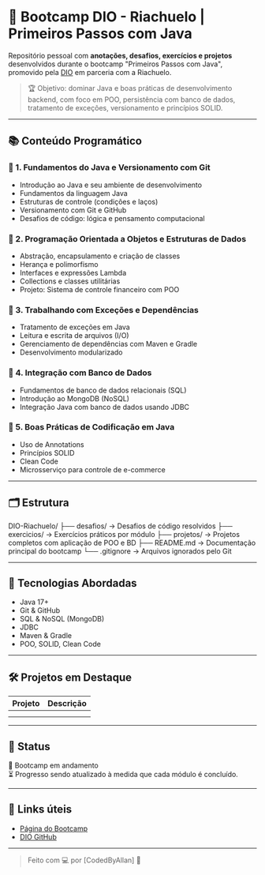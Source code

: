 # 🧵 Bootcamp DIO - Riachuelo | Primeiros Passos com Java

Repositório pessoal com **anotações, desafios, exercícios e projetos** desenvolvidos durante o bootcamp "Primeiros Passos com Java", promovido pela [DIO](https://www.dio.me/) em parceria com a Riachuelo.

> 🏆 Objetivo: dominar Java e boas práticas de desenvolvimento backend, com foco em POO, persistência com banco de dados, tratamento de exceções, versionamento e princípios SOLID.

---

## 📚 Conteúdo Programático

### 🔹 1. Fundamentos do Java e Versionamento com Git
- Introdução ao Java e seu ambiente de desenvolvimento
- Fundamentos da linguagem Java
- Estruturas de controle (condições e laços)
- Versionamento com Git e GitHub
- Desafios de código: lógica e pensamento computacional

### 🔹 2. Programação Orientada a Objetos e Estruturas de Dados
- Abstração, encapsulamento e criação de classes
- Herança e polimorfismo
- Interfaces e expressões Lambda
- Collections e classes utilitárias
- Projeto: Sistema de controle financeiro com POO

### 🔹 3. Trabalhando com Exceções e Dependências
- Tratamento de exceções em Java
- Leitura e escrita de arquivos (I/O)
- Gerenciamento de dependências com Maven e Gradle
- Desenvolvimento modularizado

### 🔹 4. Integração com Banco de Dados
- Fundamentos de banco de dados relacionais (SQL)
- Introdução ao MongoDB (NoSQL)
- Integração Java com banco de dados usando JDBC

### 🔹 5. Boas Práticas de Codificação em Java
- Uso de Annotations
- Princípios SOLID
- Clean Code
- Microsserviço para controle de e-commerce

---

## 🗂️ Estrutura

DIO-Riachuelo/
├── desafios/       → Desafios de código resolvidos
├── exercicios/     → Exercícios práticos por módulo
├── projetos/       → Projetos completos com aplicação de POO e BD
├── README.md       → Documentação principal do bootcamp
└── .gitignore      → Arquivos ignorados pelo Git

---

## 🚀 Tecnologias Abordadas

- Java 17+
- Git & GitHub
- SQL & NoSQL (MongoDB)
- JDBC
- Maven & Gradle
- POO, SOLID, Clean Code

---

## 🛠️ Projetos em Destaque

| Projeto | Descrição |
|--------|-----------|
|  |  |
|  |  |

---

## 📌 Status
📘 Bootcamp em andamento  
⏳ Progresso sendo atualizado à medida que cada módulo é concluído.

---

## 📎 Links úteis
- [Página do Bootcamp](https://www.dio.me/bootcamp/riachuelo-primeiros-passos-com-java)
- [DIO GitHub](https://github.com/digitalinnovationone)

---

> Feito com 💻 por [CodedByAllan] 🚀  